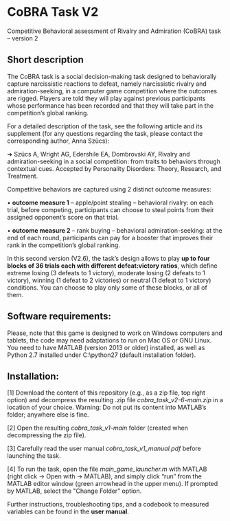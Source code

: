 # CoBRA Task V2
Competitive Behavioral assessment of Rivalry and Admiration (CoBRA) task – version 2

## Short description
The CoBRA task is a social decision-making task designed to behaviorally capture narcissistic reactions to defeat, namely narcissistic rivalry and admiration-seeking, in a computer game competition where the outcomes are rigged. Players are told they will play against previous participants whose performance has been recorded and that they will take part in the competition’s global ranking.

For a detailed description of the task, see the following article and its supplement (for any questions regarding the task, please contact the corresponding author, Anna Szücs):

➔ Szücs A, Wright AG, Edershile EA, Dombrovski AY, Rivalry and admiration-seeking in a social competition: from traits to behaviors through contextual cues. Accepted by Personality Disorders: Theory, Research, and Treatment.

Competitive behaviors are captured using 2 distinct outcome measures:

• **outcome measure 1** – apple/point stealing – behavioral rivalry: on each trial, before competing, participants can choose to steal points from their assigned opponent’s score on that trial.

• **outcome measure 2** – rank buying – behavioral admiration-seeking: at the end of each round, participants can pay for a booster that improves their rank in the competition’s global ranking.

In this second version (V2.6), the task’s design allows to play **up to four blocks of 36 trials each with different defeat:victory ratios**, which define extreme losing (3 defeats to 1 victory), moderate losing (2 defeats to 1 victory), winning (1 defeat to 2 victories) or neutral (1 defeat to 1 victory) conditions. You can choose to play only some of these blocks, or all of them.

## Software requirements:
Please, note that this game is designed to work on Windows computers and tablets, the code may need adaptations to run on Mac OS or GNU Linux. You need to have MATLAB (version 2013 or older) installed, as well as Python 2.7 installed under C:\python27 (default installation folder).

## Installation:
[1]	Download the content of this repository (e.g., as a zip file, top right option) and decompress the resulting .zip file *cobra_task_v2-6-main.zip* in a location of your choice.
Warning: Do not put its content into MATLAB’s folder; anywhere else is fine.

[2]	Open the resulting *cobra_task_v1-main* folder (created when decompressing the zip file).

[3]	Carefully read the user manual *cobra_task_v1_manual.pdf* before launching the task.

[4]	To run the task, open the file *main_game_launcher.m* with MATLAB (right click -> Open with -> MATLAB), and simply click “run” from the MATLAB editor window (green arrowhead in the upper menu). If prompted by MATLAB, select the "Change Folder" option.

Further instructions, troubleshooting tips, and a codebook to measured variables can be found in the **user manual**.
